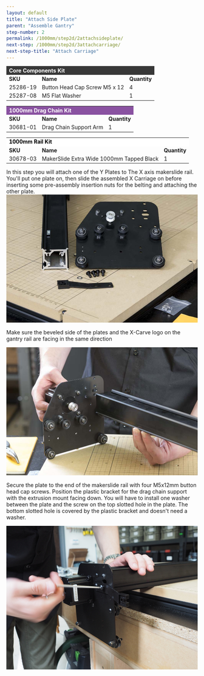 ```yaml
---
layout: default
title: "Attach Side Plate"
parent: "Assemble Gantry"
step-number: 2
permalink: /1000mm/step2d/2attachsideplate/
next-step: /1000mm/step2d/3attachcarriage/
next-step-title: "Attach Carriage"
---
```


<table>
  <tr>
    <td style="color:#fff;background: #383838" colspan="3">
      <b>Core Components Kit</b>
    </td>
  </tr>
  <tr>
    <td>
      <b>SKU</b>
    </td>
    <td>
      <b>Name</b>
    </td>
    <td>
      <b>Quantity</b>
    </td>
  </tr>
  <tr>
    <td>
      25286-19
    </td>
    <td>
      Button Head Cap Screw M5 x 12
    </td>
    <td>
      4
    </td>
  </tr>
  <tr>
    <td>
      25287-08
    </td>
    <td>
      M5 Flat Washer
    </td>
    <td>
      1
    </td>
  </tr>
</table>
<table>
  <tr>
    <td style="color:#fff;background: #8A52A1" colspan="3">
      <b>1000mm Drag Chain Kit</b>
    </td>
  </tr>
  <tr>
    <td>
      <b>SKU</b>
    </td>
    <td>
      <b>Name</b>
    </td>
    <td>
      <b>Quantity</b>
    </td>
  </tr>
  <tr>
    <td>
      30681-01
    </td>
    <td>
      Drag Chain Support Arm
    </td>
    <td>
      1
    </td>
  </tr>
</table>
<table>
  <tr>
    <td style="color:#000;background: #FFFFFF" colspan="3">
      <b>1000mm Rail Kit</b>
    </td>
  </tr>
  <tr>
    <td>
      <b>SKU</b>
    </td>
    <td>
      <b>Name</b>
    </td>
    <td>
      <b>Quantity</b>
    </td>
  </tr>
  <tr>
    <td>
      30678-03
    </td>
    <td>
      MakerSlide Extra Wide 1000mm Tapped Black
    </td>
    <td>
      1
    </td>
  </tr>
</table>




In this step you will attach one of the Y Plates to The X axis makerslide rail. You'll put one plate on, then slide the assembled X Carriage on before inserting some pre-assembly insertion nuts for the belting and attaching the other plate.
<img src="../../step2/photo/jpfs_DSC2764.jpg">

Make sure the beveled side of the plates and the X-Carve logo on the gantry rail are facing in the same direction

<img src="../../step2/photo/jpfs_DSC2759.jpg">

Secure the plate to the end of the makerslide rail with four M5x12mm button head cap screws. Position the plastic bracket for the drag chain support with the extrusion mount facing down. You will have to install one washer between the plate and the screw on the top slotted hole in the plate. The bottom slotted hole is covered by the plastic bracket and doesn't need a washer.

<img src="../../step2/photo/P4211743jpg34.jpg">

